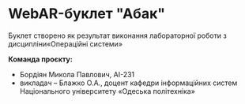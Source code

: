 # WebAR-буклет "Абак"
Буклет створено як результат виконання лабораторної роботи з дисципліни«Операційні системи» 

**Команда проєкту:**  
- Бордіян Микола Павлович, АІ-231 
- викладач – Блажко О.А., доцент кафедри інформаційних систем Національного університету «Одеська політехніка»
